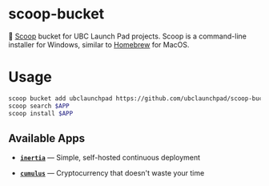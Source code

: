 # scoop-bucket
🥄 [Scoop](http://scoop.sh) bucket for UBC Launch Pad projects. Scoop is a command-line installer for Windows, similar to [Homebrew](https://brew.sh) for MacOS.

# Usage

```bash
scoop bucket add ubclaunchpad https://github.com/ubclaunchpad/scoop-bucket
scoop search $APP
scoop install $APP
```

## Available Apps

- [**`inertia`**](https://github.com/ubclaunchpad/inertia) — Simple, self-hosted continuous deployment

- [**`cumulus`**](https://github.com/ubclaunchpad/cumulus) — Cryptocurrency that doesn't waste your time
